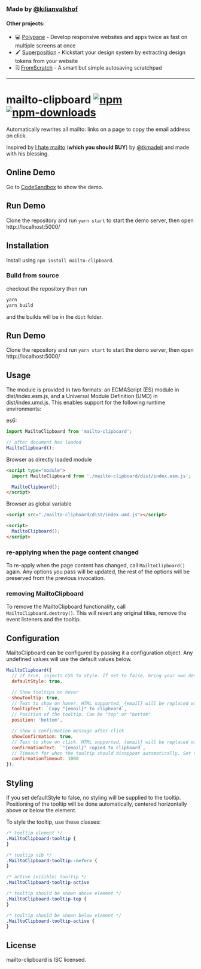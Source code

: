 ### Made by [@kilianvalkhof](https://twitter.com/kilianvalkhof)

#### Other projects:

- 💻 [Polypane](https://polypane.app) - Develop responsive websites and apps twice as fast on multiple screens at once
- 🖌️ [Superposition](https://superposition.design) - Kickstart your design system by extracting design tokens from your website
- 🗒️ [FromScratch](https://fromscratch.rocks) - A smart but simple autosaving scratchpad

---

# mailto-clipboard [![npm](https://img.shields.io/npm/v/mailto-clipboard.svg)](https://www.npmjs.com/package/mailto-clipboard) [![npm-downloads](https://img.shields.io/npm/dm/mailto-clipboard.svg)](https://www.npmjs.com/package/mailto-clipboard)

Automatically rewrites all mailto: links on a page to copy the email address on click.

Inspired by [I hate mailto](https://ihatemailto.com/) (**which you should BUY**) by [@tkmadeit](https://twitter.com/tkmadeit) and made with his blessing.

## Online Demo
Go to [CodeSandbox](https://githubbox.com/Kilian/mailto-clipboard) to show the demo.

## Run Demo
Clone the repository and run `yarn start` to start the demo server, then open http://localhost:5000/


## Installation

Install using `npm install mailto-clipboard`.

### Build from source

checkout the repository then run

```bash
yarn
yarn build
```

and the builds will be in the `dist` folder.

## Run Demo
Clone the repository and run `yarn start` to start the demo server, then open http://localhost:5000/


## Usage

The module is provided in two formats: an ECMAScript (ES) module in dist/index.esm.js, and a Universal Module Definition (UMD) in dist/index.umd.js. This enables support for the following runtime environments:

es6:

```js
import MailtoClipboard from 'mailto-clipboard';

// after document has loaded
MailtoClipboard();
```

Browser as directly loaded module

```html
<script type="module">
  import MailtoClipboard from './mailto-clipboard/dist/index.esm.js';

  MailtoClipboard();
</script>
```

Browser as global variable

```html
<script src="./mailto-clipboard/dist/index.umd.js"></script>

<script>
  MailtoClipboard();
</script>
```

### re-applying when the page content changed

To re-apply when the page content has changed, call `MailtoClipboard()` again. Any options you pass will be updated, the
rest of the options will be preserved from the previous invocation.

### removing MailtoClipboard

To remove the MailtoClipboard functionality, call `MailtoClipboard.destroy()`. This will revert any original titles, remove the event listeners and the tooltip.

## Configuration

MailtoClipboard can be configured by passing it a configuration object. Any undefined values will use the default values below.

```js
MailtoClipboard({
  // if true, injects CSS to style. If set to false, bring your own design.
  defaultStyle: true,

  // Show tooltips on hover
  showTooltip: true,
  // Text to show on hover. HTML supported, {email} will be replaced with the email value
  tooltipText: `Copy "{email}" to clipboard`,
  // Position of the tooltip. Can be "top" or "bottom"
  position: 'bottom',

  // show a confirmation message after click
  showConfirmation: true,
  // Text to show on click. HTML supported, {email} will be replaced with the email value
  confirmationText: `"{email}" copied to clipboard`,
  // Timeout for when the tooltip should disappear automatically. Set to false to only hide on mouse out.
  confirmationTimeout: 1000
});
```

## Styling

If you set defaultStyle to false, no styling will be supplied to the tooltip. Positioning of the tooltip will be done automatically,
centered horizontally above or below the element.

To style the tooltip, use these classes:

```css
/* tooltip element */
.MailtoClipboard-tooltip {
}

/* tooltip nib */
.MailtoClipboard-tooltip::before {
}

/* active (visible) tooltip */
.MailtoClipboard-tooltip-active

/* tooltip should be shown above element */
.MailtoClipboard-tooltip-top {
}

/* tooltip should be shown below element */
.MailtoClipboard-tooltip-active {
}
```

## License

mailto-clipboard is ISC licensed.
